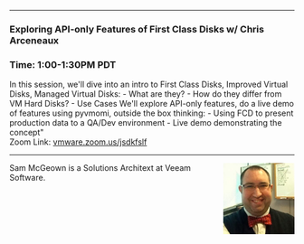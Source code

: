 <style>
  .wrapper {margin-top:75px;}
  header {top:20px!important;
  .session-wrapper{border:1px solid #36373b; border-radius:5px; padding:20px; background-color:##D3D3D3;}
  
</style>
<hr/>

### **Exploring API-only Features of First Class Disks w/ Chris Arceneaux**
### **Time: 1:00-1:30PM PDT**
<div class="session-wrapper">
In this session, we'll dive into an intro to First Class Disks, Improved Virtual Disks, Managed Virtual Disks:
  - What are they?
  - How do they differ from VM Hard Disks?
  - Use Cases
We'll explore API-only features, do a live demo of features using pyvmomi, outside the box thinking: 
  - Using FCD to present production data to a QA/Dev environment
  - Live demo demonstrating the concept"
<br>
Zoom Link: <a href="vmware.zoom.us/jsdkfslf">vmware.zoom.us/jsdkfslf</a>
</div>


<hr/>
<img src="chris_arceneaux.jpeg" alt="Chris Arceneaux" width="25%" align="right">
    
<p>Sam McGeown is a Solutions Architext at Veeam Software.</p>

